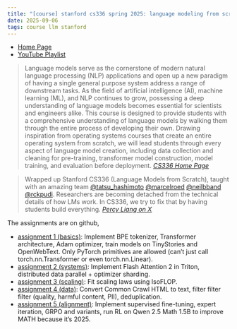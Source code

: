 ```yaml
---
title: "[course] stanford cs336 spring 2025: language modeling from scratch"
date: 2025-09-06
tags: course llm stanford
---
```


* [Home Page](https://stanford-cs336.github.io/spring2025/)
* [YouTube Playlist](https://www.youtube.com/playlist?list=PLoROMvodv4rOY23Y0BoGoBGgQ1zmU_MT_)


> Language models serve as the cornerstone of modern natural language processing (NLP) applications and open up a new paradigm of having a single general purpose system address a range of downstream tasks. As the field of artificial intelligence (AI), machine learning (ML), and NLP continues to grow, possessing a deep understanding of language models becomes essential for scientists and engineers alike. This course is designed to provide students with a comprehensive understanding of language models by walking them through the entire process of developing their own. Drawing inspiration from operating systems courses that create an entire operating system from scratch, we will lead students through every aspect of language model creation, including data collection and cleaning for pre-training, transformer model construction, model training, and evaluation before deployment.
> <cite>[CS336 Home Page](https://stanford-cs336.github.io/spring2025/)</cite>


> Wrapped up Stanford CS336 (Language Models from Scratch), taught with an amazing team 
[@tatsu_hashimoto](https://x.com/tatsu_hashimoto) 
[@marcelroed](https://x.com/marcelroed)
[@neilbband](https://x.com/neilbband)
[@rckpudi](https://x.com/rckpudi).
Researchers are becoming detached from the technical details of how LMs work. In CS336, we try to fix that by having students build everything.
> <cite>[Percy Liang on X](https://x.com/percyliang/status/1935458532037640211)


The assignments are on github,

* [assignment 1 (basics)](https://github.com/stanford-cs336/assignment1-basics): Implement BPE tokenizer, Transformer architecture, Adam optimizer, train models on TinyStories and OpenWebText. Only PyTorch primitives are allowed (can’t just call torch.nn.Transformer or even torch.nn.Linear).
* [assignment 2 (systems)](https://github.com/stanford-cs336/assignment2-systems): Implement Flash Attention 2 in Triton, distributed data parallel + optimizer sharding.
* [assignment 3 (scaling)](https://github.com/stanford-cs336/assignment3-scaling): Fit scaling laws using IsoFLOP.
* [assignment 4 (data)](https://github.com/stanford-cs336/assignment4-data): Convert Common Crawl HTML to text, filter filter filter (quality, harmful content, PII), deduplication.
* [assignment 5 (alignment)](https://github.com/stanford-cs336/assignment5-alignment): Implement supervised fine-tuning, expert iteration, GRPO and variants, run RL on Qwen 2.5 Math 1.5B to improve MATH because it’s 2025.
